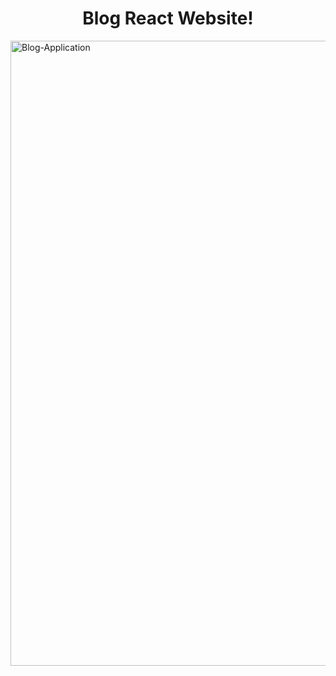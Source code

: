 <h1 align="center" id="title">Blog React Website! </h1>

<img src="https://socialify.git.ci/SagarWagdare/Blog-Application/image?font=Inter&language=1&name=1&owner=1&pattern=Solid&theme=Dark" alt="Blog-Application" width="1000" height="auto" />


